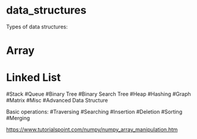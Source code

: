 # data_structures

Types of data structures:
#  Array
#  Linked List
#Stack
#Queue
#Binary Tree
#Binary Search Tree
#Heap
#Hashing
#Graph
#Matrix
#Misc
#Advanced Data Structure

Basic operations:
#Traversing
#Searching
#Insertion
#Deletion
#Sorting
#Merging

https://www.tutorialspoint.com/numpy/numpy_array_manipulation.htm
